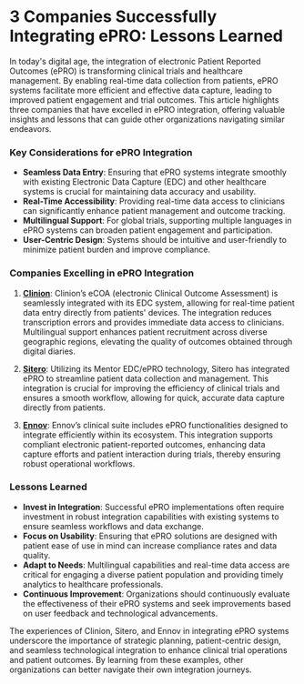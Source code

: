 # 3 Companies Successfully Integrating ePRO: Lessons Learned

In today's digital age, the integration of electronic Patient Reported Outcomes (ePRO) is transforming clinical trials and healthcare management. By enabling real-time data collection from patients, ePRO systems facilitate more efficient and effective data capture, leading to improved patient engagement and trial outcomes. This article highlights three companies that have excelled in ePRO integration, offering valuable insights and lessons that can guide other organizations navigating similar endeavors.

### Key Considerations for ePRO Integration

- **Seamless Data Entry**: Ensuring that ePRO systems integrate smoothly with existing Electronic Data Capture (EDC) and other healthcare systems is crucial for maintaining data accuracy and usability.
- **Real-Time Accessibility**: Providing real-time data access to clinicians can significantly enhance patient management and outcome tracking.
- **Multilingual Support**: For global trials, supporting multiple languages in ePRO systems can broaden patient engagement and participation.
- **User-Centric Design**: Systems should be intuitive and user-friendly to minimize patient burden and improve compliance.

### Companies Excelling in ePRO Integration

1. **[Clinion](/dir/clinion)**: Clinion’s eCOA (electronic Clinical Outcome Assessment) is seamlessly integrated with its EDC system, allowing for real-time patient data entry directly from patients' devices. The integration reduces transcription errors and provides immediate data access to clinicians. Multilingual support enhances patient recruitment across diverse geographic regions, elevating the quality of outcomes obtained through digital diaries.

2. **[Sitero](/dir/sitero)**: Utilizing its Mentor EDC/ePRO technology, Sitero has integrated ePRO to streamline patient data collection and management. This integration is crucial for improving the efficiency of clinical trials and ensures a smooth workflow, allowing for quick, accurate data capture directly from patients.

3. **[Ennov](/dir/ennov)**: Ennov’s clinical suite includes ePRO functionalities designed to integrate efficiently within its ecosystem. This integration supports compliant electronic patient-reported outcomes, enhancing data capture efforts and patient interaction during trials, thereby ensuring robust operational workflows.

### Lessons Learned

- **Invest in Integration**: Successful ePRO implementations often require investment in robust integration capabilities with existing systems to ensure seamless workflows and data exchange.
- **Focus on Usability**: Ensuring that ePRO solutions are designed with patient ease of use in mind can increase compliance rates and data quality.
- **Adapt to Needs**: Multilingual capabilities and real-time data access are critical for engaging a diverse patient population and providing timely analytics to healthcare professionals.
- **Continuous Improvement**: Organizations should continuously evaluate the effectiveness of their ePRO systems and seek improvements based on user feedback and technological advancements.

The experiences of Clinion, Sitero, and Ennov in integrating ePRO systems underscore the importance of strategic planning, patient-centric design, and seamless technological integration to enhance clinical trial operations and patient outcomes. By learning from these examples, other organizations can better navigate their own integration journeys.